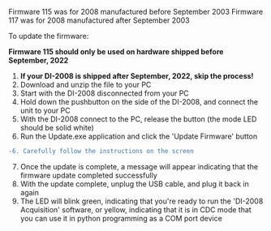 Firmware 115 was for 2008 manufactured before September 2003
Firmware 117 was for 2008 manufactured after September 2003

To update the firmware:

**Firmware 115 should only be used on hardware shipped before September, 2022**

1. **If your DI-2008 is shipped after September, 2022, skip the process!**
2. Download and unzip the file to your PC
3. Start with the DI-2008 disconnected from your PC
4. Hold down the pushbutton on the side of the DI-2008, and connect the unit to your PC
5. With the DI-2008 connect to the PC, release the button (the mode LED should be solid white)
6. Run the Update.exe application and click the 'Update Firmware' button 

```diff
-6. Carefully follow the instructions on the screen
```

7. Once the update is complete, a message will appear indicating that the firmware update completed successfully
8. With the update complete, unplug the USB cable, and plug it back in again
9. The LED will blink green, indicating that you're ready to run the 'DI-2008 Acquisition' software, or yellow, indicating that it is in CDC mode that you can use it in python programming as a COM port device
